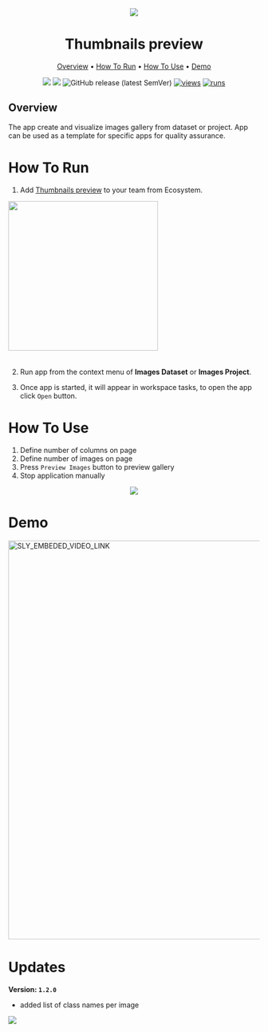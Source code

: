 <div align="center" markdown>
<img src="https://i.imgur.com/CKrHFs4.png"/>


# Thumbnails preview

<p align="center">
  <a href="#Overview">Overview</a> •
  <a href="#How-To-Run">How To Run</a> •
  <a href="#How-To-Use">How To Use</a> •
  <a href="#Demo">Demo</a> 
</p>


[![](https://img.shields.io/badge/supervisely-ecosystem-brightgreen)](https://ecosystem.supervise.ly/apps/thumbnails-preview)
[![](https://img.shields.io/badge/slack-chat-green.svg?logo=slack)](https://supervise.ly/slack)
![GitHub release (latest SemVer)](https://img.shields.io/github/v/release/supervisely-ecosystem/thumbnails-preview)
[![views](https://app.supervise.ly/img/badges/views/supervisely-ecosystem/thumbnails-preview.png)](https://supervise.ly)
[![runs](https://app.supervise.ly/img/badges/runs/supervisely-ecosystem/thumbnails-preview.png)](https://supervise.ly)

</div>

## Overview

The app create and visualize images gallery from dataset or project. App can be used as a template for specific apps for quality assurance.

# How To Run 

1. Add [Thumbnails preview](https://ecosystem.supervise.ly/apps/thumbnails-preview) to your team from Ecosystem.

<img data-key="sly-module-link" data-module-slug="supervisely-ecosystem/crop-objects-on-image" src="https://i.imgur.com/sZKsyQi.png" width="300px" style='padding-bottom: 20px'/>  

2. Run app from the context menu of **Images Dataset** or **Images Project**.

3. Once app is started, it will appear in workspace tasks, to open the app click `Open` button.



# How To Use

1. Define number of columns on page
2. Define number of images on page
3. Press `Preview Images` button to preview gallery
4. Stop application manually

<div align="center" markdown>
<img src="https://i.imgur.com/crQ2uT2.png"/>
</div>


# Demo

<a data-key="sly-embeded-video-link" href="https://youtu.be/GncYtR7XQPs" data-video-code="GncYtR7XQPs"> <img src="https://i.imgur.com/zzkzcKA.png" alt="SLY_EMBEDED_VIDEO_LINK"  width="800"> </a>  

# Updates

**Version: `1.2.0`**

- added list of class names per image

<img src="https://user-images.githubusercontent.com/48913536/194755760-e3820288-5218-4d05-98e7-d03bed63c173.png"/>
